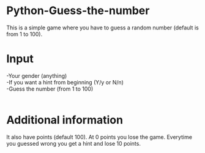 # Python-Guess-the-number
This is a simple game where you have to guess a random number (default is from 1 to 100). 

# Input
-Your gender (anything)<br/>
-If you want a hint from beginning (Y/y or N/n)<br/>
-Guess the number (from 1 to 100)<br/>
<br/>
# Additional information
It also have points (default 100). At 0 points you lose the game. Everytime you guessed wrong you get a hint and lose 10 points.
